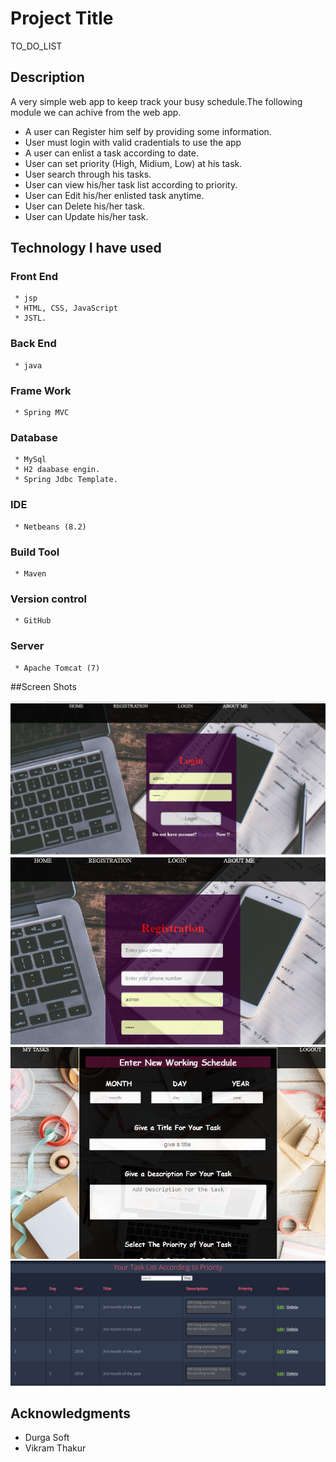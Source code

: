 # Project Title
TO_DO_LIST

## Description

A very simple web app to keep track your busy schedule.The following module we can achive from the web app.
  * A user can Register him self by providing some information.
  * User must login with valid cradentials to use the app
  * A user can enlist a task according to date.
  * User can set priority (High, Midium, Low)  at his task.
  * User search through his tasks.
  * User can view his/her task list according to priority. 
  * User can Edit his/her enlisted task anytime.
  * User can Delete his/her task.
  * User can Update his/her task.

## Technology I have used
  ### Front End
     * jsp 
     * HTML, CSS, JavaScript
     * JSTL.
  ### Back End
     * java
  ### Frame Work
     * Spring MVC
  ### Database
     * MySql
     * H2 daabase engin.
     * Spring Jdbc Template.
  ### IDE
     * Netbeans (8.2)
  ### Build Tool
     * Maven
     
  ### Version control
     * GitHub
  ### Server
     * Apache Tomcat (7)
 
 ##Screen Shots 
 
<img src="src/main/webapp/static/images/1.PNG" width="600"/>

<img src="src/main/webapp/static/images/2.PNG" width="600"/>

<img src="src/main/webapp/static/images/3.PNG" width="600"/>

<img src="src/main/webapp/static/images/4.PNG" width="600"/>



## Acknowledgments

* Durga Soft
* Vikram Thakur

